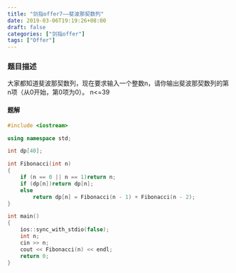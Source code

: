 ```yaml
---
title: "剑指offer7——斐波那契数列"
date: 2019-03-06T19:19:26+08:00
draft: false
categories: ["剑指offer"]
tags: ["Offer"]
---
```


### 题目描述

大家都知道斐波那契数列，现在要求输入一个整数n，请你输出斐波那契数列的第n项（从0开始，第0项为0）。
n<=39

#### 题解

```c++
#include <iostream>

using namespace std;

int dp[40];

int Fibonacci(int n)
{
	if (n == 0 || n == 1)return n;
	if (dp[n])return dp[n];
	else
		return dp[n] = Fibonacci(n - 1) + Fibonacci(n - 2);
}

int main()
{
	ios::sync_with_stdio(false);
	int n;
	cin >> n;
	cout << Fibonacci(n) << endl;
	return 0;
}
```
